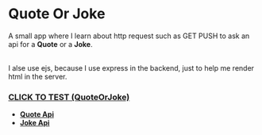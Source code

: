 # Quote Or Joke

A small app where I learn about http request such as GET PUSH to ask an api for a **Quote** or a **Joke**.

<br />
I alse use ejs, because I use express in the backend, just to help me render html in the server.

### [CLICK TO TEST (QuoteOrJoke)](https://quoteorjoke.onrender.com/?)

- [**Quote Api**](https://kanye.rest/)
- [**Joke Api**](https://jokeapi.dev/)

